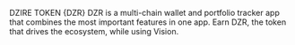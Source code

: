 DZIRE TOKEN {DZR}
DZR is a multi-chain wallet and portfolio tracker app that combines the most important features in one app. Earn DZR, the token that drives the ecosystem, while using Vision.
